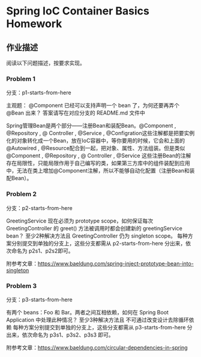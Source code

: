 # Spring IoC Container Basics Homework

## 作业描述

阅读以下问题描述，按要求实现。

### Problem 1

分支：p1-starts-from-here

主观题：
@Component 已经可以支持声明一个 bean 了，为何还要再弄个 @Bean 出来？
答案请写在对应分支的 README.md 文件中

Spring管理Bean是两个部分——注册Bean和装配Bean。@Component , @Repository , @ Controller , @Service , @Configration这些注解都是把要实例化的对象转化成一个Bean，放在IoC容器中，等你要用的时候，它会和上面的@Autowired , @Resource配合到一起，把对象、属性、方法组装。但是类似@Component , @Repository , @ Controller , @Service 这些注册Bean的注解存在局限性，只能局限作用于自己编写的类，如果第三方库中的组件装配到应用中，无法在类上增加@Component注解，所以不能够自动化配置（注册Bean和装配Bean）。

### Problem 2

分支：p2-starts-from-here

GreetingService 现在必须为 prototype scope，如何保证每次 GreetingController 的 greet() 方法被调用时都会创建新的 greetingService bean？
至少2种解决方法且
GreetingController 仍为 singleton scope。
每种方案分别提交到单独的分支上，这些分支都需从 p2-starts-from-here 分出来，依次命名为 p2s1、p2s2即可。

附参考文章：https://www.baeldung.com/spring-inject-prototype-bean-into-singleton

### Problem 3

分支：p3-starts-from-here

有两个 beans：Foo 和 Bar。两者之间互相依赖，如何在 Spring Boot Application 中处理此种情况？
至少3种解决方法且
不可通过改变设计去除循环依赖
每种方案分别提交到单独的分支上，这些分支都需从 p3-starts-from-here 分出来，依次命名为 p3s1、p3s2、p3s3 即可。

附参考文章：https://www.baeldung.com/circular-dependencies-in-spring
